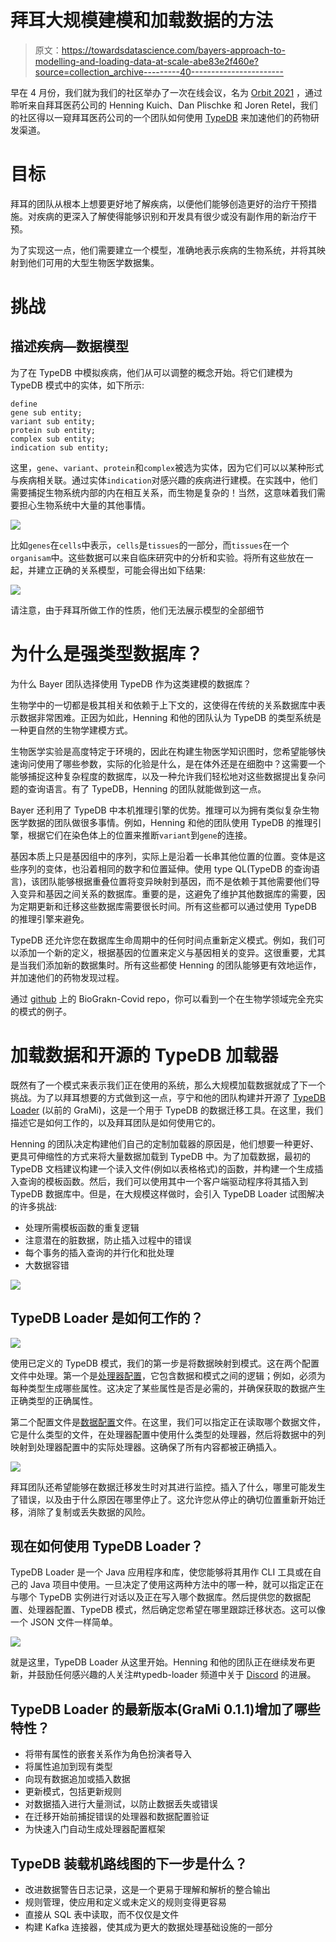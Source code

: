# 拜耳大规模建模和加载数据的方法

> 原文：<https://towardsdatascience.com/bayers-approach-to-modelling-and-loading-data-at-scale-abe83e2f460e?source=collection_archive---------40----------------------->

早在 4 月份，我们就为我们的社区举办了一次在线会议，名为 [Orbit 2021](https://youtube.com/c/vaticle) ，通过聆听来自拜耳医药公司的 Henning Kuich、Dan Plischke 和 Joren Retel，我们的社区得以一窥拜耳医药公司的一个团队如何使用 [TypeDB](https://github.com/vaticle/typedb) 来加速他们的药物研发渠道。

# 目标

拜耳的团队从根本上想要更好地了解疾病，以便他们能够创造更好的治疗干预措施。对疾病的更深入了解使得能够识别和开发具有很少或没有副作用的新治疗干预。

为了实现这一点，他们需要建立一个模型，准确地表示疾病的生物系统，并将其映射到他们可用的大型生物医学数据集。

# 挑战

## 描述疾病—数据模型

为了在 TypeDB 中模拟疾病，他们从可以调整的概念开始。将它们建模为 TypeDB 模式中的实体，如下所示:

```
define
gene sub entity;
variant sub entity;
protein sub entity;
complex sub entity;
indication sub entity;
```

这里，`gene`、`variant`、`protein`和`complex`被选为实体，因为它们可以以某种形式与疾病相关联。通过实体`indication`对感兴趣的疾病进行建模。在实践中，他们需要捕捉生物系统内部的内在相互关系，而生物是复杂的！当然，这意味着我们需要担心生物系统中大量的其他事情。

![](img/e8cd278ada001555b7bec4b31d7de8c0.png)

比如`genes`在`cells`中表示，`cells`是`tissues`的一部分，而`tissues`在一个`organisam`中。这些数据可以来自临床研究中的分析和实验。将所有这些放在一起，并建立正确的关系模型，可能会得出如下结果:

![](img/29807bb71f202def0a0ec61fc740b8f6.png)

请注意，由于拜耳所做工作的性质，他们无法展示模型的全部细节

# 为什么是强类型数据库？

为什么 Bayer 团队选择使用 TypeDB 作为这类建模的数据库？

生物学中的一切都是极其相关和依赖于上下文的，这使得在传统的关系数据库中表示数据非常困难。正因为如此，Henning 和他的团队认为 TypeDB 的类型系统是一种更自然的生物学建模方式。

生物医学实验是高度特定于环境的，因此在构建生物医学知识图时，您希望能够快速询问使用了哪些参数，实际的化验是什么，是在体外还是在细胞中？这需要一个能够捕捉这种复杂程度的数据库，以及一种允许我们轻松地对这些数据提出复杂问题的查询语言。有了 TypeDB，Henning 的团队就能做到这一点。

Bayer 还利用了 TypeDB 中本机推理引擎的优势。推理可以为拥有类似复杂生物医学数据的团队做很多事情。例如，Henning 和他的团队使用 TypeDB 的推理引擎，根据它们在染色体上的位置来推断`variant`到`gene`的连接。

基因本质上只是基因组中的序列，实际上是沿着一长串其他位置的位置。变体是这些序列的变体，也沿着相同的数字和位置延伸。使用 type QL(TypeDB 的查询语言)，该团队能够根据重叠位置将变异映射到基因，而不是依赖于其他需要他们导入变异和基因之间关系的数据库。重要的是，这避免了维护其他数据库的需要，因为定期更新和迁移这些数据库需要很长时间。所有这些都可以通过使用 TypeDB 的推理引擎来避免。

TypeDB 还允许您在数据库生命周期中的任何时间点重新定义模式。例如，我们可以添加一个新的定义，根据基因的位置来定义与基因相关的变异。这很重要，尤其是当我们添加新的数据集时。所有这些都使 Henning 的团队能够更有效地运作，并加速他们的药物发现过程。

通过 [github](https://github.com/vaticle/biograkn-covid/blob/master/Schema/biograkn-covid.gql) 上的 BioGrakn-Covid repo，你可以看到一个在生物学领域完全充实的模式的例子。

# 加载数据和开源的 TypeDB 加载器

既然有了一个模式来表示我们正在使用的系统，那么大规模加载数据就成了下一个挑战。为了以拜耳想要的方式做到这一点，亨宁和他的团队构建并开源了 [TypeDB Loader](https://github.com/bayer-science-for-a-better-life/grami) (以前的 GraMi)，这是一个用于 TypeDB 的数据迁移工具。在这里，我们描述它是如何工作的，以及拜耳团队是如何使用它的。

Henning 的团队决定构建他们自己的定制加载器的原因是，他们想要一种更好、更具可伸缩性的方式来将大量数据加载到 TypeDB 中。为了加载数据，最初的 TypeDB 文档建议构建一个读入文件(例如以表格格式)的函数，并构建一个生成插入查询的模板函数。然后，我们可以使用其中一个客户端驱动程序将其插入到 TypeDB 数据库中。但是，在大规模这样做时，会引入 TypeDB Loader 试图解决的许多挑战:

*   处理所需模板函数的重复逻辑
*   注意潜在的脏数据，防止插入过程中的错误
*   每个事务的插入查询的并行化和批处理
*   大数据容错

![](img/c45a54379aa8739692f567af8a4458de.png)

## **TypeDB Loader 是如何工作的？**

![](img/ad4f487f648f11840557a6162f3a15ce.png)

使用已定义的 TypeDB 模式，我们的第一步是将数据映射到模式。这在两个配置文件中处理。第一个是[处理器配置](https://github.com/bayer-science-for-a-better-life/grami/blob/master/src/main/java/configuration/ProcessorConfigEntry.java)，它包含数据和模式之间的逻辑；例如，必须为每种类型生成哪些属性。这决定了某些属性是否是必需的，并确保获取的数据产生正确类型的正确属性。

第二个配置文件是[数据配置](https://github.com/bayer-science-for-a-better-life/grami/blob/master/src/main/java/configuration/DataConfigEntry.java)文件。在这里，我们可以指定正在读取哪个数据文件，它是什么类型的文件，在处理器配置中使用什么类型的处理器，然后将数据中的列映射到处理器配置中的实际处理器。这确保了所有内容都被正确插入。

![](img/50f46778c7d14bd9f3bdbdb64efe2848.png)

拜耳团队还希望能够在数据迁移发生时对其进行监控。插入了什么，哪里可能发生了错误，以及由于什么原因在哪里停止了。这允许您从停止的确切位置重新开始迁移，消除了复制或丢失数据的风险。

## **现在如何使用 TypeDB Loader？**

TypeDB Loader 是一个 Java 应用程序和库，使您能够将其用作 CLI 工具或在自己的 Java 项目中使用。一旦决定了使用这两种方法中的哪一种，就可以指定正在与哪个 TypeDB 实例进行对话以及正在写入哪个数据库。然后提供您的数据配置、处理器配置、TypeDB 模式，然后确定您希望在哪里跟踪迁移状态。这可以像一个 JSON 文件一样简单。

![](img/2141983f427ed79f027f2dac8922f786.png)

就是这里，TypeDB Loader 从这里开始。Henning 和他的团队正在继续发布更新，并鼓励任何感兴趣的人关注#typedb-loader 频道中关于 [Discord](https://vaticle.com/discord) 的进展。

## TypeDB Loader 的最新版本(GraMi 0.1.1)增加了哪些特性？

*   将带有属性的嵌套关系作为角色扮演者导入
*   将属性追加到现有类型
*   向现有数据追加或插入数据
*   更新模式，包括更新规则
*   对数据插入进行大量测试，以防止数据丢失或错误
*   在迁移开始前捕捉错误的处理器和数据配置验证
*   为快速入门自动生成处理器配置框架

## **TypeDB 装载机路线图的下一步是什么？**

*   改进数据警告日志记录，这是一个更易于理解和解析的整合输出
*   规则管理，使应用和定义或未定义的规则变得更容易
*   直接从 SQL 表中读取，而不仅仅是文件
*   构建 Kafka 连接器，使其成为更大的数据处理基础设施的一部分